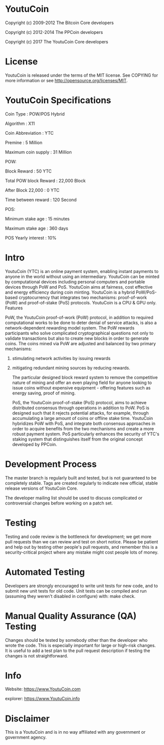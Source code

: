 # YoutuCoin

Copyright (c) 2009-2012 The Bitcoin Core developers

Copyright (c) 2012-2014 The PPCoin developers

Copyright (c) 2017 The YoutuCoin Core developers

# License

YoutuCoin is released under the terms of the MIT license. See COPYING for more information or see http://opensource.org/licenses/MIT.

# YoutuCoin Specifications
Coin Type           : POW/POS Hybrid

Algorithm           : X11

Coin Abbreviation   : YTC

Premine             : 5 Million

Maximum coin supply : 31 Million

POW: 

Block Reward        : 50 YTC

Total POW block Reward : 22,000 Block

After Block 22,000 : 0 YTC

Time between reward : 120 Second

POS:

Minimum stake age   : 15 minutes

Maximum stake age   : 360 days

POS Yearly interest : 10%

# Intro

YoutuCoin (YTC) is an online payment system, enabling instant payments to anyone in the world without using an intermediary. YoutuCoin can be minted by computational devices including personal computers and portable devices through PoW and PoS. YoutuCoin aims at fairness, cost effective and energy efficiency during coin minting. YoutuCoin is a hybrid PoW/PoS-based cryptocurrency that integrates two mechanisms: proof-of-work (PoW) and proof-of-stake (PoS) protocols. YoutuCoin is a CPU & GPU only.
Features

PoW, the YoutuCoin proof-of-work (PoW) protocol, in addition to required computational works to be done to deter denial of service attacks, is also a network-dependent rewarding model system. The PoW rewards participants who solve complicated cryptographical questions not only to validate transactions but also to create new blocks in order to generate coins. The coins mined via PoW are adjusted and balanced by two primary mechanisms:
   
1) stimulating network activities by issuing rewards
2) mitigating redundant mining sources by reducing rewards.

    The particular designed block reward system to remove the competitive nature of mining and offer an even playing field for anyone looking to issue coins without expensive equipment - offering features such as energy saving, proof of mining.

    PoS, the YoutuCoin proof-of-stake (PoS) protocol, aims to achieve distributed consensus through operations in addition to PoW. PoS is designed such that it rejects potential attacks, for example, through accumulating a large amount of coins or offline stake time. YoutuCoin hybridizes PoW with PoS, and integrate both consensus approaches in order to acquire benefits from the two mechanisms and create a more robust payment system. PoS particularly enhances the security of YTC's staking system that distinguishes itself from the original concept developed by PPCoin.

# Development Process

The master branch is regularly built and tested, but is not guaranteed to be completely stable. Tags are created regularly to indicate new official, stable release versions of YoutuCoin Core.

The developer mailing list should be used to discuss complicated or controversial changes before working on a patch set.


# Testing

Testing and code review is the bottleneck for development; we get more pull requests than we can review and test on short notice. Please be patient and help out by testing other people's pull requests, and remember this is a security-critical project where any mistake might cost people lots of money.

# Automated Testing

Developers are strongly encouraged to write unit tests for new code, and to submit new unit tests for old code. Unit tests can be compiled and run (assuming they weren't disabled in configure) with: make check.

# Manual Quality Assurance (QA) Testing

Changes should be tested by somebody other than the developer who wrote the code. This is especially important for large or high-risk changes. It is useful to add a test plan to the pull request description if testing the changes is not straightforward.


# Info

  Website: https://www.YoutuCoin.com
  
  explorer: https://www.YoutuCoin.info
  
# Disclaimer
This is a YoutuCoin and is in no way affiliated with any government or government agency.
